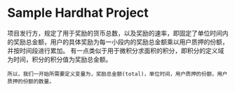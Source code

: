 # Sample Hardhat Project

项目发行方，规定了用于奖励的货币总数，以及奖励的速率，即固定了单位时间内的奖励总金额，用户的具体奖励为每一小段内的奖励总金额乘以用户质押的份额，并按时间段进行累加。
有一点类似于用于微积分求面积的积分，即积分的定义域为时间，积分的积分值为奖励总金额。
```
所以，我们一开始所需要定义变量为，奖励总金额(total)，单位时间，用户质押的份额，用户质押的份额的数量。
```
